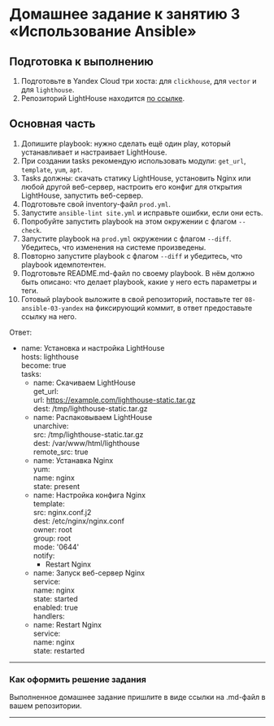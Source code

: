 # Домашнее задание к занятию 3 «Использование Ansible»

## Подготовка к выполнению

1. Подготовьте в Yandex Cloud три хоста: для `clickhouse`, для `vector` и для `lighthouse`.
2. Репозиторий LightHouse находится [по ссылке](https://github.com/VKCOM/lighthouse).

## Основная часть

1. Допишите playbook: нужно сделать ещё один play, который устанавливает и настраивает LightHouse.
2. При создании tasks рекомендую использовать модули: `get_url`, `template`, `yum`, `apt`.
3. Tasks должны: скачать статику LightHouse, установить Nginx или любой другой веб-сервер, настроить его конфиг для открытия LightHouse, запустить веб-сервер.
4. Подготовьте свой inventory-файл `prod.yml`.
5. Запустите `ansible-lint site.yml` и исправьте ошибки, если они есть.
6. Попробуйте запустить playbook на этом окружении с флагом `--check`.
7. Запустите playbook на `prod.yml` окружении с флагом `--diff`. Убедитесь, что изменения на системе произведены.
8. Повторно запустите playbook с флагом `--diff` и убедитесь, что playbook идемпотентен.
9. Подготовьте README.md-файл по своему playbook. В нём должно быть описано: что делает playbook, какие у него есть параметры и теги.
10. Готовый playbook выложите в свой репозиторий, поставьте тег `08-ansible-03-yandex` на фиксирующий коммит, в ответ предоставьте ссылку на него.

Ответ:  

- name: Установка и настройка LightHouse  
  hosts: lighthouse   
  become: true  
  tasks:  
    - name: Скачиваем LightHouse  
      get_url:  
        url: https://example.com/lighthouse-static.tar.gz  
        dest: /tmp/lighthouse-static.tar.gz  
    - name: Распаковываем LightHouse  
      unarchive:  
        src: /tmp/lighthouse-static.tar.gz  
        dest: /var/www/html/lighthouse  
        remote_src: true  
    - name: Устанавка Nginx  
      yum:  
        name: nginx  
        state: present  
    - name: Настройка конфига Nginx  
      template:  
        src: nginx.conf.j2  
        dest: /etc/nginx/nginx.conf  
        owner: root  
        group: root  
        mode: '0644'  
      notify:  
        - Restart Nginx  
    - name: Запуск веб-сервер Nginx  
      service:  
        name: nginx  
        state: started  
        enabled: true  
  handlers:  
    - name: Restart Nginx  
      service:  
        name: nginx  
        state: restarted  


---

### Как оформить решение задания

Выполненное домашнее задание пришлите в виде ссылки на .md-файл в вашем репозитории.

---